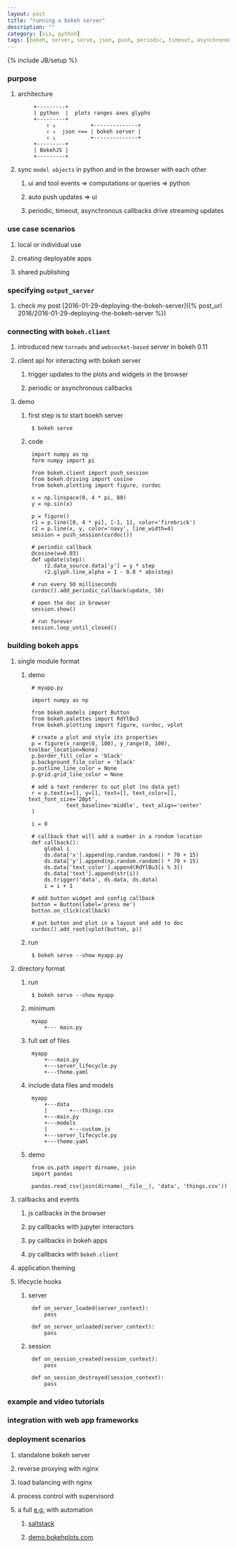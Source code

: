 ```yaml
---
layout: post
title: "running a bokeh server"
description: ""
category: [viz, python]
tags: [bokeh, server, serve, json, push, periodic, timeout, asynchronous, callback, nginx]
---
```

{% include JB/setup %}


### purpose

1. architecture

            +---------+
            | python  |  plots ranges axes glyphs
            +---------+
                ↑ ↓           +--------------+
                ↑ ↓  json <== | bokeh server |
                ↑ ↓           +--------------+
            +---------+
            | BokehJS |
            +---------+

1. sync `model objects` in python and in the browser with each other

    1. ui and tool events => computations or queries => python

    1. auto push updates => ui

    1. periodic, timeout, asynchronous callbacks drive streaming updates

### use case scenarios

1. local or individual use

1. creating deployable apps

1. shared publishing

### specifying `output_server`

1. check my post [2016-01-29-deploying-the-bokeh-server]({% post_url 2016/2016-01-29-deploying-the-bokeh-server %})

### connecting with `bokeh.client`

1. introduced new `tornado` and `websocket-based` server in bokeh 0.11

1. client api for interacting with bokeh server

    1. trigger updates to the plots and widgets in the browser

    1. periodic or asynchronous callbacks

1. demo

    1. first step is to start boekh server

            $ bokeh serve

    1. code

            import numpy as np
            form numpy import pi

            from bokeh.client import push_session
            from bokeh.driving import cosine
            from bokeh.plotting import figure, curdoc

            x = np.linspace(0, 4 * pi, 80)
            y = np.sin(x)

            p = figure()
            r1 = p.line([0, 4 * pi], [-1, 1], color='firebrick')
            r2 = p.line(x, y, color='navy', line_width=4)
            session = push_session(curdoc())

            # periodic callback
            @cosine(w=0.03)
            def update(step):
                r2.data_source.data['y'] = y * step
                r2.glyph.line_alpha = 1 - 0.8 * abs(step)

            # run every 50 milliseconds
            curdoc().add_periodic_callback(update, 50)

            # open the doc in browser
            session.show()

            # run forever
            session.loop_until_closed()

### building bokeh apps

1. single module format

    1. demo

            # myapp.py

            import numpy as np

            from bokeh.models import Button
            from bokeh.palettes import RdYlBu3
            from bokeh.plotting import figure, curdoc, vplot

            # create a plot and style its properties
            p = figure(x_range(0, 100), y_range(0, 100), toolbar_location=None)
            p.border_fill_color = 'black'
            p.background_file_color = 'black'
            p.outline_line_color = None
            p.grid.grid_line_color = None

            # add a text renderer to out plot (no data yet)
            r = p.text(x=[], y=[], text=[], text_color=[], text_font_size='20pt',
                       text_baseline='middle', text_align='center'
            )

            i = 0

            # callback that will add a number in a rondom location
            def callback():
                global i
                ds.data['x'].append(np.random.random() * 70 + 15)
                ds.data['y'].append(np.random.random() * 70 + 15)
                ds.data['text_color'].append(RdYlBu3[i % 3])
                ds.data['text'].append(str(i))
                ds.trigger('data', ds.data, ds.data)
                i = i + 1

            # add button widget and config callback
            button = Button(label='press me')
            button.on_click(callback)

            # put button and plot in a layout and add to doc
            curdoc().add_root(vplot(button, p))

    1. run

            $ bokeh serve --show myapp.py

1. directory format

    1. run

            $ bokeh serve --show myapp

    1. minimum

            myapp
                +--- main.py

    1. full set of files

            myapp
                +---main.py
                +---server_lifecycle.py
                +---theme.yaml

    1. include data files and models

            myapp
                +---data
                |       +---things.csv
                +---main.py
                +---models
                |       +---custom.js
                +---server_lifecycle.py
                +---theme.yaml

    1. demo

            from os.path import dirname, join
            import pandas

            pandas.read_csv(join(dirname(__file__), 'data', 'things.csv'))

1. callbacks and events

    1. js callbacks in the browser

    1. py callbacks with jupyter interactors

    1. py callbacks in bokeh apps

    1. py callbacks with `bokeh.client`

1. application theming

1. lifecycle hooks

    1. server

            def on_server_loaded(server_context):
                pass

            def on_server_unloaded(server_context):
                pass

    1. session

            def on_session_created(session_context):
                pass

            def on_session_destroyed(session_context):
                pass

### example and video tutorials

### integration with web app frameworks

### deployment scenarios

1. standalone bokeh server

1. reverse proxying with nginx

1. load balancing with nginx

1. process control with supervisord

1. a full [e.g.](http://demo.bokehplots.com/) with automation

    1. [saltstack](http://saltstack.com/)

    1. [demo.bokehplots.com](https://github.com/bokeh/demo.bokehplots.com)